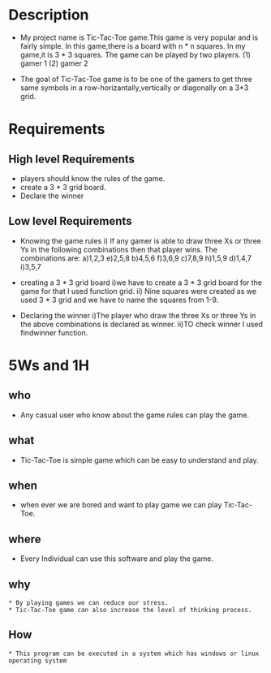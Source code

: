 # Description

* My project name is Tic-Tac-Toe game.This game is very popular and is fairly simple. In this game,there is a board with n * n squares. In my game,it is 3 * 3 squares. The game can be played by two players. 
                        (1) gamer 1           (2) gamer 2

* The goal of Tic-Tac-Toe game is to be one of the gamers to get three same symbols in a row-horizantally,vertically or diagonally on a 3*3 grid.

# Requirements

## High level Requirements
* players should know the rules of the game.
* create a 3 * 3 grid board.
* Declare the winner

## Low level Requirements
* Knowing the game rules
    i) If any gamer is able to draw three Xs or three Ys in the following combinations then that player wins. The combinations are:
              a)1,2,3                      e)2,5,8
              b)4,5,6                      f)3,6,9
              c)7,8,9                      h)1,5,9
              d)1,4,7                      i)3,5,7
 
 * creating a 3 * 3 grid board
    i)we have to create a 3 * 3 grid board for the game for that I used function grid.
    ii) Nine squares were created as we used 3 * 3 grid and we have to name the squares from 1-9.
        
 * Declaring the winner
     i)The player who draw the three Xs or three Ys in the above combinations is declared as winner.
     ii)TO check winner I used findwinner function.
     
 # 5Ws and 1H
 
 ## who
  * Any casual user who know about the game rules can play the game.
  
 ## what
   * Tic-Tac-Toe is simple game which can be easy to understand and play.
 
 ## when
   * when ever we are bored and want to play game we can play Tic-Tac-Toe.
 
 ## where
   * Every Individual can use this software and play the game.
   
 ## why
    * By playing games we can reduce our stress.
    * Tic-Tac-Toe game can also increase the level of thinking process.
    
 ## How
    * This program can be executed in a system which has windows or linux operating system
